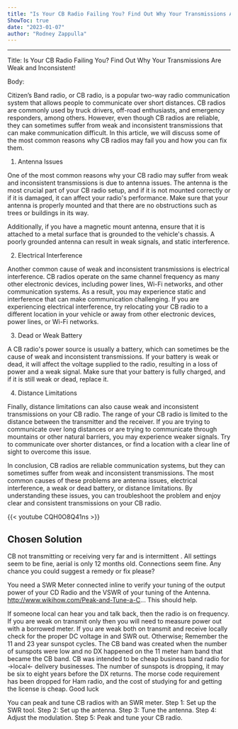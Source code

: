 ```yaml
---
title: "Is Your CB Radio Failing You? Find Out Why Your Transmissions Are Weak and Inconsistent!"
ShowToc: true 
date: "2023-01-07"
author: "Rodney Zappulla"
---
```

*****
Title: Is Your CB Radio Failing You? Find Out Why Your Transmissions Are Weak and Inconsistent!

Body:

Citizen’s Band radio, or CB radio, is a popular two-way radio communication system that allows people to communicate over short distances. CB radios are commonly used by truck drivers, off-road enthusiasts, and emergency responders, among others. However, even though CB radios are reliable, they can sometimes suffer from weak and inconsistent transmissions that can make communication difficult. In this article, we will discuss some of the most common reasons why CB radios may fail you and how you can fix them.

1. Antenna Issues

One of the most common reasons why your CB radio may suffer from weak and inconsistent transmissions is due to antenna issues. The antenna is the most crucial part of your CB radio setup, and if it is not mounted correctly or if it is damaged, it can affect your radio's performance. Make sure that your antenna is properly mounted and that there are no obstructions such as trees or buildings in its way.

Additionally, if you have a magnetic mount antenna, ensure that it is attached to a metal surface that is grounded to the vehicle's chassis. A poorly grounded antenna can result in weak signals, and static interference.

2. Electrical Interference

Another common cause of weak and inconsistent transmissions is electrical interference. CB radios operate on the same channel frequency as many other electronic devices, including power lines, Wi-Fi networks, and other communication systems. As a result, you may experience static and interference that can make communication challenging. If you are experiencing electrical interference, try relocating your CB radio to a different location in your vehicle or away from other electronic devices, power lines, or Wi-Fi networks.

3. Dead or Weak Battery

A CB radio's power source is usually a battery, which can sometimes be the cause of weak and inconsistent transmissions. If your battery is weak or dead, it will affect the voltage supplied to the radio, resulting in a loss of power and a weak signal. Make sure that your battery is fully charged, and if it is still weak or dead, replace it.

4. Distance Limitations

Finally, distance limitations can also cause weak and inconsistent transmissions on your CB radio. The range of your CB radio is limited to the distance between the transmitter and the receiver. If you are trying to communicate over long distances or are trying to communicate through mountains or other natural barriers, you may experience weaker signals. Try to communicate over shorter distances, or find a location with a clear line of sight to overcome this issue.

In conclusion, CB radios are reliable communication systems, but they can sometimes suffer from weak and inconsistent transmissions. The most common causes of these problems are antenna issues, electrical interference, a weak or dead battery, or distance limitations. By understanding these issues, you can troubleshoot the problem and enjoy clear and consistent transmissions on your CB radio.

{{< youtube CQH0O8Q41ns >}} 



## Chosen Solution
 CB not transmitting or receiving very far and is intermittent .  All settings seem to be fine,  aerial is only 12 months old. Connections seem fine. Any chance you could suggest a remedy or fix  please?

 You need a SWR Meter connected inline to verify your tuning of the output power of your CD Radio and the VSWR of your tuning of the Antenna.
http://www.wikihow.com/Peak-and-Tune-a-C...
This should help.

 If someone local can hear you and talk back, then the radio is on frequency.
If you are weak on transmit only then you will need to measure power out  with a borrowed meter.
If you are weak both on transmit and receive locally  check for the proper DC voltage in and SWR out.
Otherwise;
Remember the 11 and 23 year sunspot cycles.
The CB band was created when the number of sunspots were low and no DX happened on the 11 meter ham band that became the CB band.
CB was intended to be cheap business band radio for ->local<- delivery businesses.
The number of sunspots is dropping, it may be six to eight years before the DX returns.
The morse code requirement has been dropped for Ham radio, and the cost of studying for and getting the license is cheap.
Good luck

 You can peak and tune CB radios with an SWR meter. Step 1: Set up the SWR tool. Step 2: Set up the antenna. Step 3: Tune the antenna. Step 4: Adjust the modulation. Step 5: Peak and tune your CB radio.




